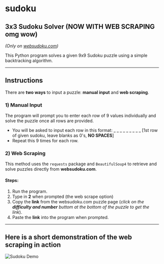 # sudoku

## **3x3 Sudoku Solver (NOW WITH WEB SCRAPING omg wow)**  
*(Only on [websudoku.com](https://websudoku.com))*  

This Python program solves a given 9x9 Sudoku puzzle using a simple backtracking algorithm.  

---

## **Instructions**  
There are **two ways** to input a puzzle: **manual input** and **web scraping**.  

### **1) Manual Input**  
The program will prompt you to enter each row of 9 values individually and solve the puzzle once all rows are provided.  

- You will be asked to input each row in this format:
  _ _ _ _ _ _ _ _ _ [1st row of given sudoku, leave blanks as 0's, **NO SPACES**]
- Repeat this 9 times for each row.  

### **2) Web Scraping**  
This method uses the `requests` package and `BeautifulSoup4` to retrieve and solve puzzles directly from **websudoku.com**.  

#### **Steps:**  
1. Run the program.  
2. Type in **2** when prompted (the web scrape option)
3. Copy the **link** from the websudoku.com puzzle page (*click on the **difficulty and number** buttom at the bottom of the puzzle to get the link*).  
4. Paste the **link** into the program when prompted.

---

## **Here is a short demonstration of the web scraping in action**  
![Sudoku Demo](https://github.com/user-attachments/assets/b042cb91-c611-431f-9fdf-4f35937d3347)  

